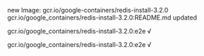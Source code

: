 new Image: gcr.io/google-containers/redis-install-3.2.0
gcr.io/google_containers/redis-install-3.2.0:README.md updated 

gcr.io/google_containers/redis-install-3.2.0:e2e √

gcr.io/google_containers/redis-install-3.2.0:e2e √

